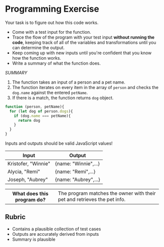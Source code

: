 # Programming Exercise

Your task is to figure out how this code works.

* Come with a test input for the function.
* Trace the flow of the program with your test input **without running the code**, keeping track of all of the variables and transformations until you can determine the output.
* Keep coming up with new inputs until you're confident that you know how the function works.
* Write a summary of what the function does.

*SUMMARY*
1) The function takes an input of a person and a pet name. 
2) The function iterates on every item in the array of `person` and checks the `dog.name` against the entered `petName`.
3) If there is a match, the function returns `dog` object. 

```js
function (person, petName){
  for (let dog of person.dogs){
    if (dog.name === petName){
      return dog
    }
  }
}
```

Inputs and outputs should be valid JavaScript values!

| Input | Output |
| ----- | ------ |
| Kristofer, "Winnie" | {name: "Winnie",...} | 
| Alycia, "Remi"      | {name: "Remi",...}   |  
| Joseph, "Aubrey"    | {name: "Aubrey",...} | 

<table>
  <tr>
    <th>What does this program do?</th>
    <td>The program matches the owner with their pet and retrieves the pet info.</td>
  </tr>
</table>

## Rubric

* Contains a plausible collection of test cases
* Outputs are accurately derived from inputs
* Summary is plausible
